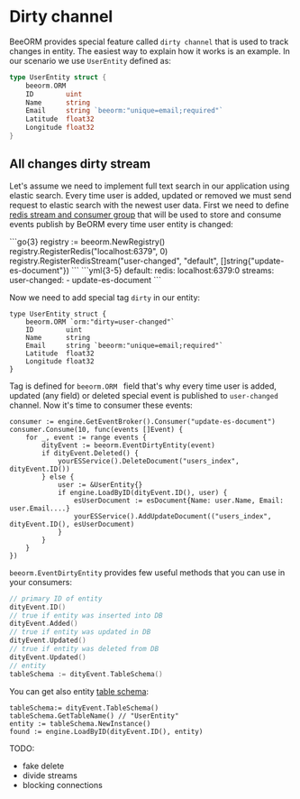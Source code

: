 # Dirty channel

BeeORM provides special feature called `dirty channel` that
is used to track changes in entity. The easiest way to explain
how it works is an example. In our scenario we use `UserEntity` 
defined as:

```go
type UserEntity struct {
    beeorm.ORM
    ID        uint
    Name      string
    Email     string `beeorm:"unique=email;required"` 
    Latitude  float32
    Longitude float32
}
```

## All changes dirty stream

Let's assume we need to implement full text search in our 
application using elastic search. Every time user is added, updated 
or removed we must send request to elastic search
with the newest user data. First we need to define
[redis stream and consumer group](/guide/event_broker.html#registering-streams) that
will be used to store and consume events publish by BeORM every time user entity is changed:

<code-group>
<code-block title="code">
```go{3}
registry := beeorm.NewRegistry()
registry.RegisterRedis("localhost:6379", 0)
registry.RegisterRedisStream("user-changed", "default", []string{"update-es-document"})
```
</code-block>

<code-block title="yaml">
```yml{3-5}
default:
    redis: localhost:6379:0
    streams:
        user-changed:
          - update-es-document
```
</code-block>
</code-group>

Now we need to add special tag `dirty` in our entity:

```go{2}
type UserEntity struct {
    beeorm.ORM `orm:"dirty=user-changed"`
    ID        uint
    Name      string
    Email     string `beeorm:"unique=email;required"` 
    Latitude  float32
    Longitude float32
}
```

Tag is defined for `beeorm.ORM ` field that's why 
every time user is added, updated (any field) or deleted special event
is published to `user-changed` channel. Now it's time to consumer these events:

```go{4}
consumer := engine.GetEventBroker().Consumer("update-es-document")
consumer.Consume(10, func(events []Event) {
    for _, event := range events {
        dityEvent := beeorm.EventDirtyEntity(event)
        if dityEvent.Deleted() { 
            yourESService().DeleteDocument("users_index", dityEvent.ID())
        } else {
            user := &UserEntity{}
            if engine.LoadByID(dityEvent.ID(), user) {
                esUserDocument := esDocument{Name: user.Name, Email: user.Email....}
                yourESService().AddUpdateDocument(("users_index", dityEvent.ID(), esUserDocument)
            }
        }
    }
})
```

``beeorm.EventDirtyEntity`` provides few useful methods that you can use in your consumers:

```go
// primary ID of entity
dityEvent.ID()
// true if entity was inserted into DB
dityEvent.Added()
// true if entity was updated in DB
dityEvent.Updated()
// true if entity was deleted from DB
dityEvent.Updated()
// entity 
tableSchema := dityEvent.TableSchema()
```

You can get also entity [table schema](/guide/validated_registry.html#entity-schema):
```go{1}
tableSchema:= dityEvent.TableSchema()
tableSchema.GetTableName() // "UserEntity"
entity := tableSchema.NewInstance()
found := engine.LoadByID(dityEvent.ID(), entity)
```


TODO:
 * fake delete
 * divide streams
 * blocking connections
